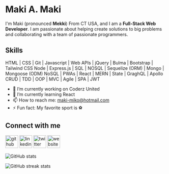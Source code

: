# Maki A. Maki
I'm Maki (pronounced **Mekki**) From CT USA, and I am a **Full-Stack Web Developer**. I am passionate about helping create solutions to big problems and collaborating with a team of passionate programmers.


## Skills
HTML | CSS | Git | Javascript | Web APIs | jQuery | Bulma | Bootstrap | Tailwind CSS
Node | Express.js | SQL | NOSQL | Sequelize (ORM) | Mongo | Mongoose (ODM)
NoSQL | PWAs | React | MERN | State | GraghQL | Apollo
CRUD | TDD | OOP | MVC | Agile | SPA | JWT

- 🔭 I’m currently working on Coderz United
- 🌱 I’m currently learning React
- 📫 How to reach me: maki-miko@hotmail.com 
- ⚡ Fun fact: My favorite sport is ⚽ 

## Connect with me
[<img src='https://cdn.jsdelivr.net/npm/simple-icons@3.0.1/icons/github.svg' alt='github' height='40'>](https://github.com/Makispear)  [<img src='https://cdn.jsdelivr.net/npm/simple-icons@3.0.1/icons/linkedin.svg' alt='linkedin' height='40'>](https://www.linkedin.com/in/http://www.linkedin.com/in/mekki-abo-obaida-59a48b191/)  [<img src='https://cdn.jsdelivr.net/npm/simple-icons@3.0.1/icons/twitter.svg' alt='twitter' height='40'>](https://twitter.com/@Maki_Aboabida)  [<img src='https://cdn.jsdelivr.net/npm/simple-icons@3.0.1/icons/icloud.svg' alt='website' height='40'>](https://makispear.github.io/Makispear/)  

![GitHub stats](https://github-readme-stats.vercel.app/api?username=Makispear&show_icons=true)  


![GitHub streak stats](https://github-readme-streak-stats.herokuapp.com/?user=Makispear)  

